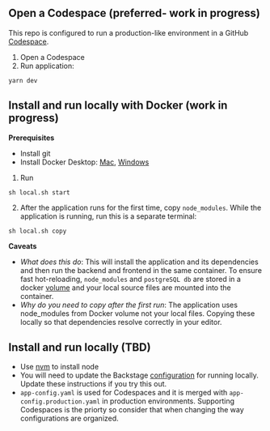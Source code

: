 ## Open a Codespace (preferred- work in progress)

This repo is configured to run a production-like environment in a GitHub [Codespace](https://github.com/features/codespaces).

1. Open a Codespace
2. Run application:

```
yarn dev
```

## Install and run locally with Docker (work in progress)

**Prerequisites**

- Install git
- Install Docker Desktop: [Mac](https://docs.docker.com/docker-for-mac/install/), [Windows](https://docs.docker.com/docker-for-windows/install/)

1. Run

```
sh local.sh start
```

2. After the application runs for the first time, copy `node_modules`. While the application is running, run this is a separate terminal:

```
sh local.sh copy
```

**Caveats**
- *What does this do*: This will install the application and its dependencies and then run the backend and frontend in the same container. To ensure fast hot-reloading, `node_modules` and `postgreSQL db` are stored in a docker [volume](https://docs.docker.com/storage/volumes/) and your local source files are mounted into the container.
- *Why do you need to copy after the first run*: The application uses node_modules from Docker volume not your local files. Copying these locally so that dependencies resolve correctly in your editor.

## Install and run locally (TBD)

- Use [nvm](https://github.com/nvm-sh/nvm) to install node
- You will need to update the Backstage [configuration](https://backstage.io/docs/conf/#docsNav) for running locally. Update these instructions if you try this out.
- `app-config.yaml` is used for Codespaces and it is merged with `app-config.production.yaml` in production environments. Supporting Codespaces is the priorty so consider that when changing the way configurations are organized.
